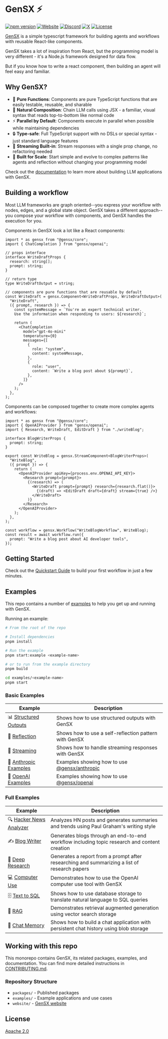 # GenSX ⚡️

[![npm version](https://badge.fury.io/js/gensx.svg)](https://badge.fury.io/js/gensx)
[![Website](https://img.shields.io/badge/Visit-gensx.com-orange)](https://gensx.com)
[![Discord](https://img.shields.io/badge/Join-Discord-blue)](https://discord.gg/wRmwfz5tCy)
[![X](https://img.shields.io/badge/Follow-X-blue)](https://x.com/gensx_inc)
[![License](https://img.shields.io/badge/License-Apache_2.0-blue.svg)](https://opensource.org/licenses/Apache-2.0)

[GenSX](https://gensx.com/) is a simple typescript framework for building agents and workflows with reusable React-like components.

GenSX takes a lot of inspiration from React, but the programming model is very different - it's a Node.js framework designed for data flow.

But if you know how to write a react component, then building an agent will feel easy and familiar.

## Why GenSX?

- 🎯 **Pure Functions**: Components are pure TypeScript functions that are easily testable, reusable, and sharable
- 🌴 **Natural Composition**: Chain LLM calls using JSX - a familiar, visual syntax that reads top-to-bottom like normal code
- ⚡️ **Parallel by Default**: Components execute in parallel when possible while maintaining dependencies
- 🔒 **Type-safe**: Full TypeScript support with no DSLs or special syntax - just standard language features
- 🌊 **Streaming Built-in**: Stream responses with a single prop change, no refactoring needed
- 🚀 **Built for Scale**: Start simple and evolve to complex patterns like agents and reflection without changing your programming model

Check out the [documentation](https://gensx.com/docs) to learn more about building LLM applications with GenSX.

## Building a workflow

Most LLM frameworks are graph oriented--you express your workflow with nodes, edges, and a global state object. GenSX takes a different approach--you compose your workflow with components, and GenSX handles the execution for you.

Components in GenSX look a lot like a React components:

```tsx
import * as gensx from "@gensx/core";
import { ChatCompletion } from "gensx/openai";

// props interface
interface WriteDraftProps {
  research: string[];
  prompt: string;
}

// return type
type WriteDraftOutput = string;

// components are pure functions that are reusable by default
const WriteDraft = gensx.Component<WriteDraftProps, WriteDraftOutput>(
  "WriteDraft",
  ({ prompt, research }) => {
    const systemMessage = `You're an expert technical writer.
    Use the information when responding to users: ${research}`;

    return (
      <ChatCompletion
        model="gpt-4o-mini"
        temperature={0}
        messages={[
          {
            role: "system",
            content: systemMessage,
          },
          {
            role: "user",
            content: `Write a blog post about ${prompt}`,
          },
        ]}
      />
    );
  },
);
```

Components can be composed together to create more complex agents and workflows:

```tsx
import * as gensx from "@gensx/core";
import { OpenAIProvider } from "gensx/openai";
import { Research, WriteDraft, EditDraft } from "./writeBlog";

interface BlogWriterProps {
  prompt: string;
}

export const WriteBlog = gensx.StreamComponent<BlogWriterProps>(
  "WriteBlog",
  ({ prompt }) => {
    return (
      <OpenAIProvider apiKey={process.env.OPENAI_API_KEY}>
        <Research prompt={prompt}>
          {(research) => (
            <WriteDraft prompt={prompt} research={research.flat()}>
              {(draft) => <EditDraft draft={draft} stream={true} />}
            </WriteDraft>
          )}
        </Research>
      </OpenAIProvider>
    );
  },
);

const workflow = gensx.Workflow("WriteBlogWorkflow", WriteBlog);
const result = await workflow.run({
  prompt: "Write a blog post about AI developer tools",
});
```

## Getting Started

Check out the [Quickstart Guide](https://gensx.com/docs/quickstart) to build your first workflow in just a few minutes.

## Examples

This repo contains a number of [examples](./examples) to help you get up and running with GenSX.

Running an example:

```bash
# From the root of the repo

# Install dependencies
pnpm install

# Run the example
pnpm start:example <example-name>

# or to run from the example directory
pnpm build

cd examples/<example-name>
pnpm start
```

### Basic Examples

| Example                                                | Description                                                                                              |
| ------------------------------------------------------ | -------------------------------------------------------------------------------------------------------- |
| 📊 [Structured Outputs](./examples/structuredOutputs)  | Shows how to use structured outputs with GenSX                                                           |
| 🔄 [Reflection](./examples/reflection)                 | Shows how to use a self-reflection pattern with GenSX                                                    |
| 🌊 [Streaming](./examples/streaming)                   | Shows how to handle streaming responses with GenSX                                                       |
| 🦾 [Anthropic Examples](./examples/anthropic-examples) | Examples showing how to use [@gensx/anthropic](https://www.gensx.com/docs/component-reference/anthropic) |
| 🧠 [OpenAI Examples](./examples/openai-examples)       | Examples showing how to use [@gensx/openai](https://www.gensx.com/docs/component-reference/openai)       |

### Full Examples

| Example                                                  | Description                                                                                  |
| -------------------------------------------------------- | -------------------------------------------------------------------------------------------- |
| 🔍 [Hacker News Analyzer](./examples/hackerNewsAnalyzer) | Analyzes HN posts and generates summaries and trends using Paul Graham's writing style       |
| ✍️ [Blog Writer](./examples/blogWriter)                  | Generates blogs through an end-to-end workflow including topic research and content creation |
| 🔬 [Deep Research](./examples/deepResearch)              | Generates a report from a prompt after researching and summarizing a list of research papers |
| 💻 [Computer Use](./examples/openai-computer-use)        | Demonstrates how to use the OpenAI computer use tool with GenSX                              |
| 🗄️ [Text to SQL](./examples/text-to-sql)                 | Shows how to use database storage to translate natural language to SQL queries               |
| 🔎 [RAG](./examples/rag)                                 | Demonstrates retrieval augmented generation using vector search storage                      |
| 💬 [Chat Memory](./examples/chat-memory)                 | Shows how to build a chat application with persistent chat history using blob storage        |

## Working with this repo

This monorepo contains GenSX, its related packages, examples, and documentation. You can find more detailed instructions in [CONTRIBUTING.md](./CONTRIBUTING.md).

### Repository Structure

- `packages/` - Published packages
- `examples/` - Example applications and use cases
- `website/` - [GenSX website](https://gensx.com)

## License

[Apache 2.0](./LICENSE)
